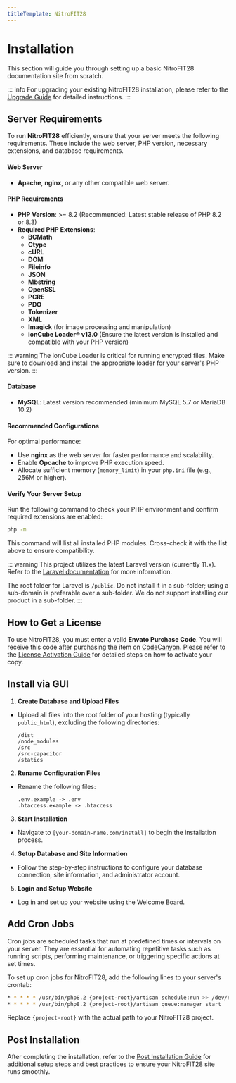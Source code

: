 ```yaml
---
titleTemplate: NitroFIT28
---
```


# Installation

This section will guide you through setting up a basic NitroFIT28 documentation site from scratch.

::: info
For upgrading your existing NitroFIT28 installation, please refer to the [Upgrade Guide](/nitrofit28/upgrade) for detailed instructions.
:::

## Server Requirements

To run **NitroFIT28** efficiently, ensure that your server meets the following requirements. These include the web server, PHP version, necessary extensions, and database requirements.

#### Web Server
- **Apache**, **nginx**, or any other compatible web server.

#### PHP Requirements
- **PHP Version**: >= 8.2 (Recommended: Latest stable release of PHP 8.2 or 8.3)
- **Required PHP Extensions**:
  - **BCMath**
  - **Ctype**
  - **cURL**
  - **DOM**
  - **Fileinfo**
  - **JSON**
  - **Mbstring**
  - **OpenSSL**
  - **PCRE**
  - **PDO**
  - **Tokenizer**
  - **XML**
  - **Imagick** (for image processing and manipulation)
  - **ionCube Loader® v13.0** (Ensure the latest version is installed and compatible with your PHP version)

::: warning 
The ionCube Loader is critical for running encrypted files. Make sure to download and install the appropriate loader for your server's PHP version.
:::

#### Database
- **MySQL**: Latest version recommended (minimum MySQL 5.7 or MariaDB 10.2)

#### Recommended Configurations
For optimal performance:
- Use **nginx** as the web server for faster performance and scalability.
- Enable **Opcache** to improve PHP execution speed.
- Allocate sufficient memory (`memory_limit`) in your `php.ini` file (e.g., 256M or higher).

#### Verify Your Server Setup
Run the following command to check your PHP environment and confirm required extensions are enabled:

```bash
php -m
```

This command will list all installed PHP modules. Cross-check it with the list above to ensure compatibility.

::: warning
This project utilizes the latest Laravel version (currently 11.x). Refer to the [Laravel documentation](https://laravel.com/docs) for more information.

The root folder for Laravel is `/public`. Do not install it in a sub-folder; using a sub-domain is preferable over a sub-folder. We do not support installing our product in a sub-folder.
:::

## How to Get a License

To use NitroFIT28, you must enter a valid **Envato Purchase Code**. You will receive this code after purchasing the item on [CodeCanyon](https://codecanyon.net). Please refer to the [License Activation Guide](/nitrofit28/how-to-get-license.html) for detailed steps on how to activate your copy.

## Install via GUI

1. **Create Database and Upload Files**
  - Upload all files into the root folder of your hosting (typically `public_html`), excluding the following directories:
    ```
    /dist
    /node_modules
    /src
    /src-capacitor
    /statics
    ```

2. **Rename Configuration Files**
  - Rename the following files:
    ```
    .env.example -> .env
    .htaccess.example -> .htaccess
    ```

3. **Start Installation**
  - Navigate to `[your-domain-name.com/install]` to begin the installation process.

4. **Setup Database and Site Information**
  - Follow the step-by-step instructions to configure your database connection, site information, and administrator account.

5. **Login and Setup Website**
  - Log in and set up your website using the Welcome Board.


## Add Cron Jobs

Cron jobs are scheduled tasks that run at predefined times or intervals on your server. They are essential for automating repetitive tasks such as running scripts, performing maintenance, or triggering specific actions at set times.

To set up cron jobs for NitroFIT28, add the following lines to your server's crontab:

```bash
* * * * * /usr/bin/php8.2 {project-root}/artisan schedule:run >> /dev/null 2>&1
* * * * * /usr/bin/php8.2 {project-root}/artisan queue:manager start
```

Replace `{project-root}` with the actual path to your NitroFIT28 project.

## Post Installation

After completing the installation, refer to the [Post Installation Guide](./post-installation.md) for additional setup steps and best practices to ensure your NitroFIT28 site runs smoothly.
